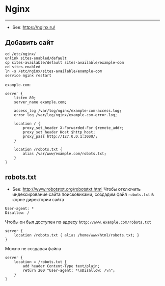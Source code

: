 # Nginx

----

- See: https://nginx.ru/

## Добавить сайт
```shell
cd /etc/nginx/
unlink sites-enabled/default
cp sites-available/default sites-available/example-com
cd sites-enabled
ln -s /etc/nginx/sites-available/example-com
service nginx restart
```

`example-com`:
```nginx
server {
    listen 80;
    server_name example.com;

    access_log /var/log/nginx/example-com-access.log;
    error_log /var/log/nginx/example-com-error.log;

    location / {
        proxy_set_header X-Forwarded-For $remote_addr;
        proxy_set_header Host $http_host;
        proxy_pass http://127.0.0.1:3000/;
    }

    location /robots.txt {
        alias /var/www/example.com/robots.txt;
    }
}
```


## robots.txt
- See: http://www.robotstxt.org/robotstxt.html
Чтобы отключить индексирование сайта поисковиками, создадим файл `robots.txt`
в корне директории сайта
```
User-agent: *
Disallow: /
```

Чтобы он был доступен по адресу `http://www.example.com/robots.txt`
```nginx
server {
    location /robots.txt { alias /home/www/html/robots.txt; }
}
```

Можно не создавая файла
```nginx
server {
    location = /robots.txt {
        add_header Content-Type text/plain;
        return 200 "User-agent: *\nDisallow: /\n";
    }
}
```
